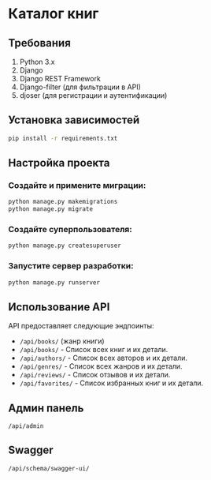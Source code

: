 # Каталог книг

## Требования

1. Python 3.x
2. Django
3. Django REST Framework
4. Django-filter (для фильтрации в API)
5. djoser (для регистрации и аутентификации)

## Установка зависимостей

```bash
pip install -r requirements.txt
```

## Настройка проекта

### Создайте и примените миграции:
```bash
python manage.py makemigrations
python manage.py migrate
```

### Создайте суперпользователя:
```bash
python manage.py createsuperuser
```

### Запустите сервер разработки:
```bash
python manage.py runserver
```
## Использование API

API предоставляет следующие эндпоинты:

- `/api/books/` (жанр книги)
- `/api/books/` - Список всех книг и их детали.
- `/api/authors/` - Список всех авторов и их детали.
- `/api/genres/` - Список всех жанров и их детали.
- `/api/reviews/` - Список отзывов и их детали.
- `/api/favorites/` - Список избранных книг и их детали.

## Админ панель
`/api/admin`


## Swagger
`/api/schema/swagger-ui/`